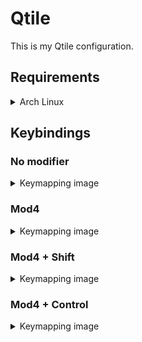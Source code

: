 # Qtile

This is my Qtile configuration.

## Requirements

<details>
<summary>Arch Linux</summary>

- `xorg` & `wayland`
- `qtile`
- `python-pywlroots`
- `python-dbus-next`
- `python-pyxdg`
- `picom`
- `rofi` & `wofi`
- `papirus-icon-theme`
- `xdotool` & `wtype`
- `kitty`
- `network-manager-applet`
- `redshift` & `gammastep`
- `pamixer` & `pavucontrol`
- `xfce4-screenshooter`
- `firefox`
- `ttf-fira-code`
- `ttf-fira-mono`
- `ttf-fira-sans`
- `ttf-firacode-nerd`

</details>

## Keybindings

### No modifier

<details>
<summary>Keymapping image</summary>

![no mod bindings](./no_modifier.png "No modifier bindings")

</details>

### Mod4

<details>
<summary>Keymapping image</summary>

![mod4 bindings](./mod4.png "Mod4 bindings")

</details>

### Mod4 + Shift

<details>
<summary>Keymapping image</summary>

![mod4+shift bindings](./mod4-shift.png "Mod4+Shift bindings")

</details>

### Mod4 + Control

<details>
<summary>Keymapping image</summary>

![mod4+control bindings](./mod4-control.png "Mod4+Control bindings")

</details>

